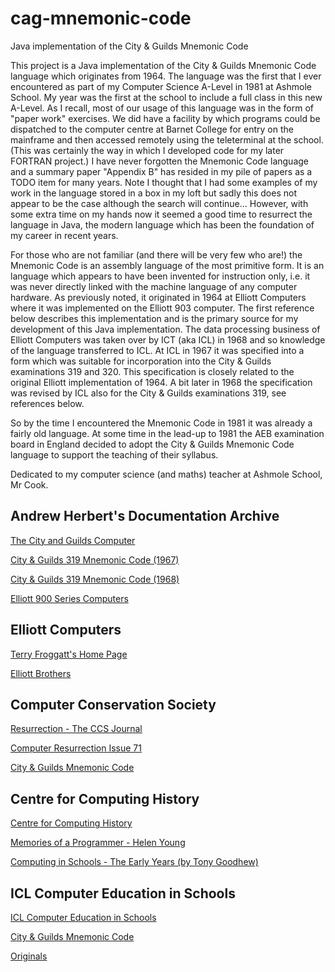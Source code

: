 # cag-mnemonic-code
Java implementation of the City &amp; Guilds Mnemonic Code

This project is a Java implementation of the City & Guilds Mnemonic Code language which originates from 1964.
The language was the first that I ever encountered as part of my Computer Science A-Level in 1981 at Ashmole School.
My year was the first at the school to include a full class in this new A-Level.
As I recall, most of our usage of this language was in the form of "paper work" exercises.
We did have a facility by which programs could be dispatched to the computer centre at Barnet College for entry on the mainframe and then accessed remotely using the teleterminal at the school.
(This was certainly the way in which I developed code for my later FORTRAN project.)
I have never forgotten the Mnemonic Code language and a summary paper "Appendix B" has resided in my pile of papers as a TODO item for many years.
Note I thought that I had some examples of my work in the language stored in a box in my loft but sadly this does not appear to be the case although the search will continue...
However, with some extra time on my hands now it seemed a good time to resurrect the language in Java, the modern language which has been the foundation of my career in recent years.

For those who are not familiar (and there will be very few who are!) the Mnemonic Code is an assembly language of the most primitive form.
It is an language which appears to have been invented for instruction only, i.e. it was never directly linked with the machine language of any computer hardware.
As previously noted, it originated in 1964 at Elliott Computers where it was implemented on the Elliott 903 computer.  The first reference below describes this implementation and is the primary source for my development of this Java implementation.
The data processing business of Elliott Computers was taken over by ICT (aka ICL) in 1968 and so knowledge of the language transferred to ICL.
At ICL in 1967 it was specified into a form which was suitable for incorporation into the City & Guilds examinations 319 and 320.
This specification is closely related to the original Elliott implementation of 1964.
A bit later in 1968 the specification was revised by ICL also for the City & Guilds examinations 319, see references below.

So by the time I encountered the Mnemonic Code in 1981 it was already a fairly old language.
At some time in the lead-up to 1981 the AEB examination board in England decided to adopt the City & Guilds Mnemonic Code language to support the teaching of their syllabus.

Dedicated to my computer science (and maths) teacher at Ashmole School, Mr Cook.

## Andrew Herbert's Documentation Archive

[The City and Guilds Computer](https://andrewjherbert.github.io/Elliott-900-documentation/The%20City%20and%20Guilds%20Computer.pdf)

[City & Guilds 319 Mnemonic Code (1967)](https://andrewjherbert.github.io/Elliott-900-documentation/City%20and%20Guilds%20319%20Mnemonic%20Code%20%281967%29.pdf)

[City & Guilds 319 Mnemonic Code (1968)](https://andrewjherbert.github.io/Elliott-900-documentation/City%20and%20Guilds%20319%20Mnemonic%20Code%20%281968%29.pdf)

[Elliott 900 Series Computers](https://andrewjherbert.github.io/Elliott-900-documentation/)

## Elliott Computers

[Terry Froggatt's Home Page](http://www.tjfroggatt.plus.com/)

[Elliott Brothers](https://dogedaos.com/wiki/Elliott_Automation.html)

## Computer Conservation Society

[Resurrection - The CCS Journal](https://www.computerconservationsociety.org/resurrection.htm)

[Computer Resurrection Issue 71](https://www.computerconservationsociety.org/resurrection/res71.htm)

[City & Guilds Mnemonic Code](https://www.computerconservationsociety.org/resurrection/res71.htm#f)

## Centre for Computing History

[Centre for Computing History](http://www.computinghistory.org.uk)

[Memories of a Programmer - Helen Young](http://www.computinghistory.org.uk/articles/32.htm)

[Computing in Schools - The Early Years (by Tony Goodhew)](http://www.computinghistory.org.uk/userdata/files/computing_in_schools_-_the_early_years.pdf)

## ICL Computer Education in Schools

[ICL Computer Education in Schools](https://iclces.uk/index.html#)

[City & Guilds Mnemonic Code](https://iclces.uk/articles/city_and_guilds_mnemonic_code.html)

[Originals](https://iclces.uk/articles/city_and_guilds_mnemonic_code_originals.html)
